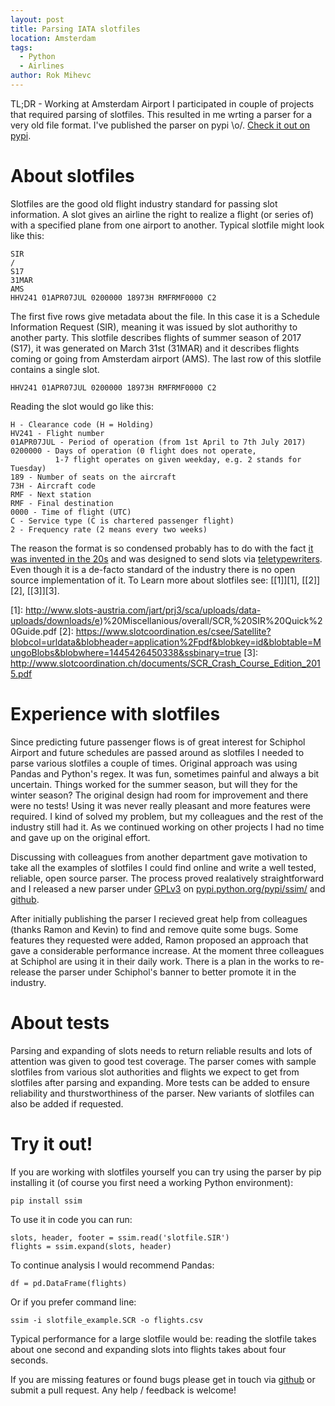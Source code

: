 ```yaml
---
layout: post
title: Parsing IATA slotfiles
location: Amsterdam
tags:
  - Python
  - Airlines
author: Rok Mihevc
---
```

TL;DR - Working at Amsterdam Airport I participated in couple of projects that required parsing of slotfiles. This resulted in me wrting a parser for a very old file format. I've published the parser on pypi \o/. [Check it out on pypi](https://pypi.python.org/pypi/ssim/).

# About slotfiles

Slotfiles are the good old flight industry standard for passing slot information. A slot gives an airline the right to realize a flight (or series of) with a specified plane from one airport to another. Typical slotfile might look like this:
```
SIR
/
S17
31MAR
AMS
HHV241 01APR07JUL 0200000 18973H RMFRMF0000 C2
```

The first five rows give metadata about the file.
In this case it is a Schedule Information Request (SIR), meaning it was issued by slot authorithy to another party. This slotfile describes flights of summer season of 2017 (S17), it was generated on March 31st (31MAR) and it describes flights coming or going from Amsterdam airport (AMS). The last row of this slotfile contains a single slot.

```
HHV241 01APR07JUL 0200000 18973H RMFRMF0000 C2
```
Reading the slot would go like this:
```
H - Clearance code (H = Holding)
HV241 - Flight number
01APR07JUL - Period of operation (from 1st April to 7th July 2017)
0200000 - Days of operation (0 flight does not operate, 
          1-7 flight operates on given weekday, e.g. 2 stands for Tuesday)
189 - Number of seats on the aircraft
73H - Aircraft code
RMF - Next station
RMF - Final destination
0000 - Time of flight (UTC)
C - Service type (C is chartered passenger flight)
2 - Frequency rate (2 means every two weeks)
```

The reason the format is so condensed probably has to do with the fact [it was invented in the 20s](https://en.wikipedia.org/wiki/Airline_teletype_system) and was designed to send slots via [teletypewriters](https://en.wikipedia.org/wiki/Teletype_Corporation).
Even though it is a de-facto standard of the industry there is no open source implementation of it.
To Learn more about slotfiles see: [[1]][1], [[2]][2], [[3]][3]. 

  [1]: http://www.slots-austria.com/jart/prj3/sca/uploads/data-uploads/downloads/e)%20Miscellanious/overall/SCR,%20SIR%20Quick%20Guide.pdf
  [2]: https://www.slotcoordination.es/csee/Satellite?blobcol=urldata&blobheader=application%2Fpdf&blobkey=id&blobtable=MungoBlobs&blobwhere=1445426450338&ssbinary=true
  [3]: http://www.slotcoordination.ch/documents/SCR_Crash_Course_Edition_2015.pdf

# Experience with slotfiles

Since predicting future passenger flows is of great interest for Schiphol Airport and future schedules are passed around as slotfiles I needed to parse various slotfiles a couple of times. Original approach was using Pandas and Python's regex. It was fun, sometimes painful and always a bit uncertain. Things worked for the summer season, but will they for the winter season? The original design had room for improvement and there were no tests! Using it was never really pleasant and more features were required. I kind of solved my problem, but my colleagues and the rest of the industry still had it. As we continued working on other projects I had no time and gave up on the original effort.

Discussing with colleagues from another department gave motivation to take all the examples of slotfiles I could find online and write a well tested, reliable, open source parser. The process proved realatively straightforward and I released a new parser under [GPLv3](https://www.gnu.org/licenses/gpl-3.0.html) on [pypi.python.org/pypi/ssim/](https://pypi.python.org/pypi/ssim/) and [github](https://github.com/rok/ssim).

After initially publishing the parser I recieved great help from colleagues (thanks Ramon and Kevin) to find and remove quite some bugs. Some features they requested were added, Ramon proposed an approach that gave a considerable performance increase. At the moment three colleagues at Schiphol are using it in their daily work. There is a plan in the works to re-release the parser under Schiphol's banner to better promote it in the industry. 

# About tests

Parsing and expanding of slots needs to return reliable results and lots of attention was given to good test coverage.
The parser comes with sample slotfiles from various slot authorities and flights we expect to get from slotfiles after parsing and expanding.
More tests can be added to ensure reliability and thurstworthiness of the parser.
New variants of slotfiles can also be added if requested.

# Try it out!

If you are working with slotfiles yourself you can try using the parser by pip installing it (of course you first need a working Python environment):

```
pip install ssim
```

To use it in code you can run:
```
slots, header, footer = ssim.read('slotfile.SIR')
flights = ssim.expand(slots, header)
```

To continue analysis I would recommend Pandas:
```
df = pd.DataFrame(flights)
```

Or if you prefer command line:
```
ssim -i slotfile_example.SCR -o flights.csv
```

Typical performance for a large slotfile would be: reading the slotfile takes about one second and expanding slots into flights takes about four seconds. 

If you are missing features or found bugs please get in touch via [github](https://github.com/rok/ssim/issues) or submit a pull request. Any help / feedback is welcome!